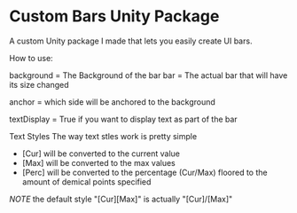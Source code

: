 # Custom Bars Unity Package
A custom Unity package I made that lets you easily create UI bars.

How to use:

background = The Background of the bar
bar = The actual bar that will have its size changed

anchor = which side will be anchored to the background

textDisplay = True if you want to display text as part of the bar

Text Styles
The way text stles work is pretty simple

- [Cur] will be converted to the current value
- [Max] will be converted to the max values
- [Perc] will be converted to the percentage (Cur/Max) floored to the amount of demical points specified

*NOTE* the default style "[Cur][Max]" is actually "[Cur]/[Max]"
